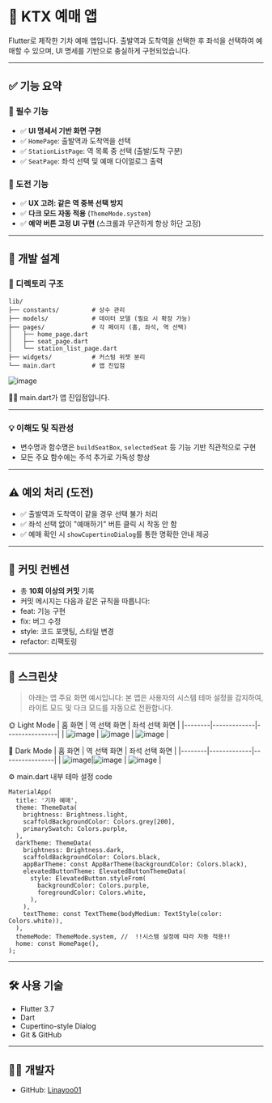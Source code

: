 # 🚄 KTX 예매 앱

Flutter로 제작한 기차 예매 앱입니다. 출발역과 도착역을 선택한 후 좌석을 선택하여 예매할 수 있으며, UI 명세를 기반으로 충실하게 구현되었습니다. 

---

## ✅ 기능 요약

### 🔹 필수 기능
- ✅ **UI 명세서 기반 화면 구현**
- ✅ `HomePage`: 출발역과 도착역을 선택
- ✅ `StationListPage`: 역 목록 중 선택 (출발/도착 구분)
- ✅ `SeatPage`: 좌석 선택 및 예매 다이얼로그 출력

### 🔸 도전 기능
- ✅ **UX 고려: 같은 역 중복 선택 방지**
- ✅ **다크 모드 자동 적용** (`ThemeMode.system`)
- ✅ **예약 버튼 고정 UI 구현** (스크롤과 무관하게 항상 하단 고정)

---

## 🧠 개발 설계

### 📁 디렉토리 구조

```plaintext
lib/
├── constants/         # 상수 관리
├── models/            # 데이터 모델 (필요 시 확장 가능)
├── pages/             # 각 페이지 (홈, 좌석, 역 선택)
│   ├── home_page.dart
│   ├── seat_page.dart
│   └── station_list_page.dart
├── widgets/           # 커스텀 위젯 분리
└── main.dart          # 앱 진입점
```
![image](https://github.com/user-attachments/assets/2d1838c6-b933-4f75-b421-3f480f86be94)

📁📁 main.dart가 앱 진입점입니다.


---

### 💡 이해도 및 직관성
- 변수명과 함수명은 `buildSeatBox`, `selectedSeat` 등 기능 기반 직관적으로 구현
- 모든 주요 함수에는 주석 추가로 가독성 향상

---

## ⚠️ 예외 처리 (도전)
- ✅ 출발역과 도착역이 같을 경우 선택 불가 처리
- ✅ 좌석 선택 없이 "예매하기" 버튼 클릭 시 작동 안 함
- ✅ 예매 확인 시 `showCupertinoDialog`를 통한 명확한 안내 제공

---

## 📌 커밋 컨벤션
- 총 **10회 이상의 커밋** 기록
- 커밋 메시지는 다음과 같은 규칙을 따릅니다:
 - feat: 기능 구현
 - fix: 버그 수정
 - style: 코드 포맷팅, 스타일 변경
 - refactor: 리팩토링

---

## 🎨 스크린샷
> 아래는 앱 주요 화면 예시입니다:
> 본 앱은 사용자의 시스템 테마 설정을 감지하여, 라이트 모드 및 다크 모드를 자동으로 전환합니다.

🌞 Light Mode
| 홈 화면 | 역 선택 화면 | 좌석 선택 화면 |
|--------|-------------|----------------|
| ![image](https://github.com/user-attachments/assets/79e00349-1310-430d-8101-2187aeb9648e) | ![image](https://github.com/user-attachments/assets/f0fcd52d-3a1e-486b-b0ee-8b1fcb44ae3d) | ![image](https://github.com/user-attachments/assets/542ef875-0cd3-47ac-8145-01dc840b6877) |

🌙 Dark Mode
| 홈 화면 | 역 선택 화면 | 좌석 선택 화면 |
|--------|-------------|----------------|
| ![image](https://github.com/user-attachments/assets/3eed44ff-09cd-4175-8236-92d02140e6bf)|![image](https://github.com/user-attachments/assets/713c7f62-9648-4c58-9487-c3a93be98664) | ![image](https://github.com/user-attachments/assets/282461e2-970f-413b-8a1e-d14b6eff7c4f) |

⚙️ main.dart 내부 테마 설정 code
```plaintext
MaterialApp(
  title: '기차 예매',
  theme: ThemeData(
    brightness: Brightness.light,
    scaffoldBackgroundColor: Colors.grey[200],
    primarySwatch: Colors.purple,
  ),
  darkTheme: ThemeData(
    brightness: Brightness.dark,
    scaffoldBackgroundColor: Colors.black,
    appBarTheme: const AppBarTheme(backgroundColor: Colors.black),
    elevatedButtonTheme: ElevatedButtonThemeData(
      style: ElevatedButton.styleFrom(
        backgroundColor: Colors.purple,
        foregroundColor: Colors.white,
      ),
    ),
    textTheme: const TextTheme(bodyMedium: TextStyle(color: Colors.white)),
  ),
  themeMode: ThemeMode.system, //  !!시스템 설정에 따라 자동 적용!!
  home: const HomePage(),
);
```


---

## 🛠 사용 기술

- Flutter 3.7
- Dart
- Cupertino-style Dialog
- Git & GitHub

---

## 👨‍💻 개발자
- GitHub: [Linayoo01](https://github.com/Linayoo01)


